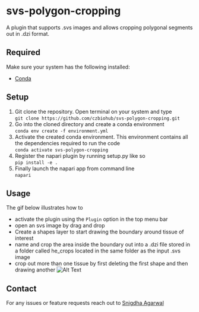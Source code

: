 # svs-polygon-cropping
A plugin that supports .svs images and allows cropping polygonal segments out in .dzi format. 

## Required
Make sure your system has the following installed: <br>
- [Conda](https://docs.conda.io/en/latest/miniconda.html)

## Setup
1. Git clone the repository. Open terminal on your system and type <br>
``` git clone https://github.com/czbiohub/svs-polygon-cropping.git ```
2. Go into the cloned directory and create a conda environment <br> ``` conda env create -f environment.yml ```
3. Activate the created conda environment. This environment contains all the dependencies required to run the code <br>``` conda activate svs-polygon-cropping ```
4. Register the napari plugin by running setup.py like so <br> ``` pip install -e . ```
5. Finally launch the napari app from command line <br> ``` napari  ```

## Usage
The gif below illustrates how to 
- activate the plugin using the `Plugin` option in the top menu bar  
- open an svs image by drag and drop  
- Create a shapes layer to start drawing the boundary around tissue of interest
- name and crop the area inside the boundary out into a .dzi file stored in a folder called he_crops located in the same folder as the input .svs image
- crop out more than one tissue by first deleting the first shape and then drawing another
 ![Alt Text](https://github.com/czbiohub/svs-polygon-cropping/blob/main/tabula.gif)
 
 ## Contact
 For any issues or feature requests reach out to [Snigdha Agarwal](snigdhaagarwal93@gmail.com)
